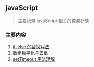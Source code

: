 ## javaScript

> 主要记录 javaScript 相关的查漏补缺

### 主要内容

1. [if-else 的替换写法](if-else.md)
2. [数组扁平化与去重](flatten.md)
3. [setTimeout 用法理解](setTimeout.md)
